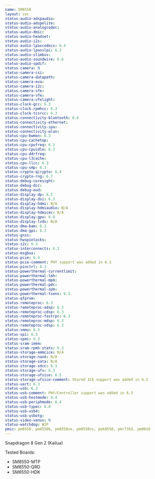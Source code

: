 ```yaml
---
name: SM8550
layout: soc
status-audio-adspaudio:
status-audio-adspelite:
status-audio-analogcodec:
status-audio-dmic:
status-audio-headset:
status-audio-i2s:
status-audio-lpascodecs: 6.4
status-audio-lpasslpi: 6.3
status-audio-slimbus:
status-audio-soundwire: 6.6
status-audio-spdif:
status-camera: N
status-camera-csi:
status-camera-datapath:
status-camera-eva:
status-camera-i2c:
status-camera-sfe:
status-camera-vfe:
status-camera-vfelight:
status-clock-gcc: 6.3
status-clock-rpmhcc: 6.3
status-clock-tcsrcc: 6.3
status-connectivity-bluetooth: 6.6
status-connectivity-ethernet:
status-connectivity-ipa:
status-connectivity-wlan:
status-cpu-bwmon: 6.3
status-cpu-cachetop:
status-cpu-cpufreq: 6.3
status-cpu-cpuidle: 6.3
status-cpu-ddrfreq:
status-cpu-l3cache:
status-cpu-llcc: 6.3
status-cpu-smp: 6.3
status-crypto-qcrypto: 6.4
status-crypto-rng: 6.7
status-debug-coresight:
status-debug-dcc:
status-debug-eud:
status-display-dp: 6.5
status-display-dsi: 6.3
status-display-hdmi: N/A
status-display-hdmiaudio: N/A
status-display-hdmicec: N/A
status-display-gpu: 6.8
status-display-lvds: N/A
status-dma-bam: 6.3
status-dma-gpi: 6.3
status-gnss:
status-hwspinlocks:
status-i2c: 6.3
status-interconnects: 6.3
status-msgbox:
status-pcie: 6.4
status-pcie-comment: PHY support was added in 6.3
status-pinctrl: 6.3
status-powerthermal-currentlimit:
status-powerthermal-lmh:
status-powerthermal-mpm:
status-powerthermal-pdc:
status-powerthermal-spm:
status-powerthermal-tsens: 6.3
status-qfprom:
status-remoteproc: 6.3
status-remoteproc-adsp: 6.3
status-remoteproc-cdsp: 6.3
status-remoteproc-fastrpc: 6.3
status-remoteproc-mdsp: 6.3
status-remoteproc-sdsp: 6.3
status-smmu: 6.3
status-spi: 6.3
status-spmi: 6.3
status-sram-imem:
status-sram-rpmh-stats: 6.3
status-storage-emmcice: N/A
status-storage-nand: N/A
status-storage-sata: N/A
status-storage-sdcc: 6.3
status-storage-ufs: 6.3
status-storage-ufsice: 6.5
status-storage-ufsice-comment: Shared ICE support was added in 6.5
status-uart: 6.3
status-usb: 6.3
status-usb-comment: PHY/Controller support was added in 6.3
status-usb-hostmode: 6.4
status-usb-periphmode: 6.4
status-usb-typec: 6.6
status-usb-usb4:
status-usb-usbotg:
status-video-venus: N
status-watchdog: WIP
pmic: pm8550, pm8550b, pm8550ve, pm8550vs, pmk8550, pmr735d, pm8010
---
```

Snapdragon 8 Gen 2 (Kailua)

Tested Boards:
- SM8550-MTP
- SM8550-QRD
- SM8550-HDK
